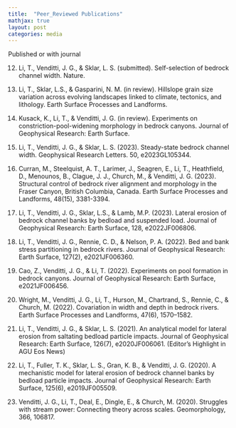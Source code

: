 ```yaml
---
title:  "Peer_Reviewed Publications"
mathjax: true
layout: post
categories: media
---
```

Published or with journal

12. Li, T., Venditti, J. G., & Sklar, L. S. (submitted). Self-selection of bedrock channel width. Nature.

11. Li, T., Sklar, L.S., & Gasparini, N. M. (in review). Hillslope grain size variation across evolving landscapes linked to climate, tectonics, and lithology. Earth Surface Processes and Landforms.
    
10. Kusack, K., Li, T., & Venditti, J. G. (in review). Experiments on constriction-pool-widening morphology in bedrock canyons. Journal of Geophysical Research: Earth Surface.
    
9. Li, T., Venditti, J. G., & Sklar, L. S. (2023). Steady-state bedrock channel width. Geophysical Research Letters. 50, e2023GL105344.
    
8. Curran, M., Steelquist, A. T., Larimer, J., Seagren, E., Li, T., Heathfield, D., Menounos, B., Clague, J. J., Church, M., & Venditti, J. G. (2023). Structural control of bedrock river alignment and morphology in the Fraser Canyon, British Columbia, Canada. Earth Surface Processes and Landforms, 48(15), 3381-3394.
   
7. Li, T., Venditti, J. G., Sklar, L.S., & Lamb, M.P. (2023). Lateral erosion of bedrock channel   banks by bedload and suspended load. Journal of Geophysical Research: Earth Surface, 128, e2022JF006806.
   
6. Li, T., Venditti, J. G., Rennie, C. D., & Nelson, P. A. (2022). Bed and bank stress partitioning    in bedrock rivers. Journal of Geophysical Research: Earth Surface, 127(2), e2021JF006360.
   
5. Cao, Z., Venditti, J. G., & Li, T. (2022). Experiments on pool formation in bedrock canyons. Journal of Geophysical Research: Earth Surface, e2021JF006456.
   
4. Wright, M., Venditti, J. G., Li, T., Hurson, M., Chartrand, S., Rennie, C., & Church, M. (2022). Covariation in width and depth in bedrock rivers. Earth Surface Processes and Landforms, 47(6), 1570–1582.
   
3. Li, T., Venditti, J. G., & Sklar, L. S. (2021). An analytical model for lateral erosion from saltating bedload particle impacts. Journal of Geophysical Research: Earth Surface, 126(7), e2020JF006061. (Editor’s Highlight in AGU Eos News)
   
2. Li, T., Fuller, T. K., Sklar, L. S., Gran, K. B., & Venditti, J. G. (2020). A mechanistic model for lateral erosion of bedrock channel banks by bedload particle impacts. Journal of Geophysical Research: Earth Surface, 125(6), e2019JF005509.
   
1. Venditti, J. G., Li, T., Deal, E., Dingle, E., & Church, M. (2020). Struggles with stream power: Connecting theory across scales. Geomorphology, 366, 106817. 


